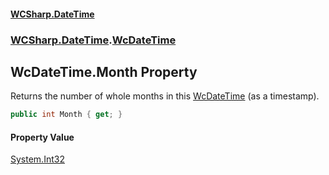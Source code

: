 #### [WCSharp.DateTime](README.md 'README')
### [WCSharp.DateTime](WCSharp.DateTime.md 'WCSharp.DateTime').[WcDateTime](WCSharp.DateTime.WcDateTime.md 'WCSharp.DateTime.WcDateTime')

## WcDateTime.Month Property

Returns the number of whole months in this [WcDateTime](WCSharp.DateTime.WcDateTime.md 'WCSharp.DateTime.WcDateTime') (as a timestamp).

```csharp
public int Month { get; }
```

#### Property Value
[System.Int32](https://docs.microsoft.com/en-us/dotnet/api/System.Int32 'System.Int32')